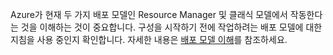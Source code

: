 Azure가 현재 두 가지 배포 모델인 Resource Manager 및 클래식 모델에서 작동한다는 것을 이해하는 것이 중요합니다. 구성을 시작하기 전에 작업하려는 배포 모델에 대한 지침을 사용 중인지 확인합니다. 자세한 내용은 [배포 모델 이해](../articles/resource-manager-deployment-model.md)를 참조하세요.

